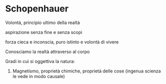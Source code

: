 # Schopenhauer

Volontà, principio ultimo della realtà

aspirazione senza fine e senza scopi

forza cieca e inconscia, puro istinto e volontà di vivere

Conosciamo la realtà attraverso al corpo

Gradi in cui si oggettiva la natura:

1. Magnetismo, proprietà chimiche, proprietà delle cose (ingenua scienza le vede in modo causale)
<!--stackedit_data:
eyJoaXN0b3J5IjpbLTgxODUxMzgxNCwzNzc0NzIyMzRdfQ==
-->